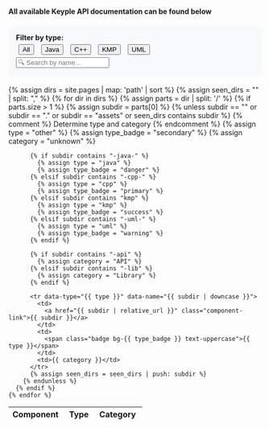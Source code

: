---
---
#### All available Keyple API documentation can be found below

<style>
  .filter-container {
    margin: 20px 0;
    padding: 15px;
    background: #f8f9fa;
    border-radius: 8px;
  }
  .btn-filter {
    margin: 5px;
  }
  .search-box {
    max-width: 400px;
  }
  .table-hover tbody tr {
    cursor: pointer;
  }
  .sortable {
    cursor: pointer;
    user-select: none;
  }
  .sortable:hover {
    background: #e9ecef;
  }
  .sort-icon {
    font-size: 0.8em;
    margin-left: 5px;
  }
</style>

<div class="filter-container">
  <div class="row g-3 align-items-center">
    <div class="col-auto">
      <label class="form-label mb-0"><strong>Filter by type:</strong></label>
    </div>
    <div class="col-auto">
      <button class="btn btn-sm btn-outline-dark btn-filter" data-filter="all" onclick="filterByType('all')">
        <i class="bi bi-check-all"></i> All
      </button>
      <button class="btn btn-sm btn-outline-danger btn-filter" data-filter="java" onclick="filterByType('java')">
        <i class="bi bi-cup-hot"></i> Java
      </button>
      <button class="btn btn-sm btn-outline-primary btn-filter" data-filter="cpp" onclick="filterByType('cpp')">
        <i class="bi bi-code-slash"></i> C++
      </button>
      <button class="btn btn-sm btn-outline-success btn-filter" data-filter="kmp" onclick="filterByType('kmp')">
        <i class="bi bi-phone"></i> KMP
      </button>
      <button class="btn btn-sm btn-outline-warning btn-filter" data-filter="uml" onclick="filterByType('uml')">
        <i class="bi bi-diagram-3"></i> UML
      </button>
    </div>
    <div class="col">
      <input type="text" class="form-control search-box" id="searchBox" placeholder="🔍 Search by name..." onkeyup="filterBySearch()">
    </div>
  </div>
</div>

<table class="table table-hover table-striped" id="repoTable">
  <thead class="table-secondary">
    <tr>
      <th class="sortable" onclick="sortTable(0)">Component <span class="sort-icon"><i class="bi bi-arrow-down-up"></i></span></th>
      <th class="sortable" onclick="sortTable(1)">Type <span class="sort-icon"><i class="bi bi-arrow-down-up"></i></span></th>
      <th class="sortable" onclick="sortTable(2)">Category <span class="sort-icon"><i class="bi bi-arrow-down-up"></i></span></th>
    </tr>
  </thead>
  <tbody>
    {% assign dirs = site.pages | map: 'path' | sort %}
    {% assign seen_dirs = "" | split: "," %}
    {% for dir in dirs %}
      {% assign parts = dir | split: '/' %}
      {% if parts.size > 1 %}
        {% assign subdir = parts[0] %}
        {% unless subdir == "" or subdir == "." or subdir == "assets" or seen_dirs contains subdir %}
          {% comment %} Determine type and category {% endcomment %}
          {% assign type = "other" %}
          {% assign type_badge = "secondary" %}
          {% assign category = "unknown" %}

          {% if subdir contains "-java-" %}
            {% assign type = "java" %}
            {% assign type_badge = "danger" %}
          {% elsif subdir contains "-cpp-" %}
            {% assign type = "cpp" %}
            {% assign type_badge = "primary" %}
          {% elsif subdir contains "kmp" %}
            {% assign type = "kmp" %}
            {% assign type_badge = "success" %}
          {% elsif subdir contains "-uml-" %}
            {% assign type = "uml" %}
            {% assign type_badge = "warning" %}
          {% endif %}

          {% if subdir contains "-api" %}
            {% assign category = "API" %}
          {% elsif subdir contains "-lib" %}
            {% assign category = "Library" %}
          {% endif %}

          <tr data-type="{{ type }}" data-name="{{ subdir | downcase }}">
            <td>
              <a href="{{ subdir | relative_url }}" class="component-link">{{ subdir }}</a>
            </td>
            <td>
              <span class="badge bg-{{ type_badge }} text-uppercase">{{ type }}</span>
            </td>
            <td>{{ category }}</td>
          </tr>
          {% assign seen_dirs = seen_dirs | push: subdir %}
        {% endunless %}
      {% endif %}
    {% endfor %}
  </tbody>
</table>

<script>
  let currentFilter = 'all';
  let sortDirection = [1, 1, 1]; // 1 for ascending, -1 for descending

  function filterByType(type) {
    currentFilter = type;
    applyFilters();

    // Update button states
    document.querySelectorAll('.btn-filter').forEach(btn => {
      if (btn.getAttribute('data-filter') === type) {
        btn.classList.remove('btn-outline-dark', 'btn-outline-danger', 'btn-outline-primary', 'btn-outline-success', 'btn-outline-warning');
        btn.classList.add('btn-primary');
        if (type === 'all') btn.className = 'btn btn-sm btn-dark btn-filter';
        else if (type === 'java') btn.className = 'btn btn-sm btn-danger btn-filter';
        else if (type === 'cpp') btn.className = 'btn btn-sm btn-primary btn-filter';
        else if (type === 'kmp') btn.className = 'btn btn-sm btn-success btn-filter';
        else if (type === 'uml') btn.className = 'btn btn-sm btn-warning btn-filter';
      } else {
        const filterType = btn.getAttribute('data-filter');
        btn.classList.remove('btn-dark', 'btn-danger', 'btn-primary', 'btn-success', 'btn-warning');
        if (filterType === 'all') btn.className = 'btn btn-sm btn-outline-dark btn-filter';
        else if (filterType === 'java') btn.className = 'btn btn-sm btn-outline-danger btn-filter';
        else if (filterType === 'cpp') btn.className = 'btn btn-sm btn-outline-primary btn-filter';
        else if (filterType === 'kmp') btn.className = 'btn btn-sm btn-outline-success btn-filter';
        else if (filterType === 'uml') btn.className = 'btn btn-sm btn-outline-warning btn-filter';
      }
    });
  }

  function filterBySearch() {
    applyFilters();
  }

  function applyFilters() {
    const searchValue = document.getElementById('searchBox').value.toLowerCase();
    const rows = document.querySelectorAll('#repoTable tbody tr');

    rows.forEach(row => {
      const type = row.getAttribute('data-type');
      const name = row.getAttribute('data-name');

      const matchesType = currentFilter === 'all' || type === currentFilter;
      const matchesSearch = name.includes(searchValue);

      row.style.display = (matchesType && matchesSearch) ? '' : 'none';
    });
  }

  function sortTable(columnIndex) {
    const table = document.getElementById('repoTable');
    const tbody = table.querySelector('tbody');
    const rows = Array.from(tbody.querySelectorAll('tr'));

    sortDirection[columnIndex] *= -1;

    rows.sort((a, b) => {
      const aText = a.cells[columnIndex].textContent.trim().toLowerCase();
      const bText = b.cells[columnIndex].textContent.trim().toLowerCase();

      return sortDirection[columnIndex] * aText.localeCompare(bText);
    });

    rows.forEach(row => tbody.appendChild(row));
    applyFilters(); // Reapply filters after sorting
  }

  // Initialize with 'all' filter active
  document.addEventListener('DOMContentLoaded', function() {
    filterByType('all');
  });
</script>